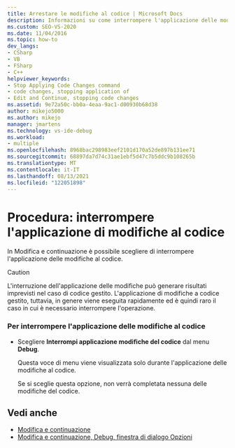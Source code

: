 ```yaml
---
title: Arrestare le modifiche al codice | Microsoft Docs
description: Informazioni su come interrompere l'applicazione delle modifiche al codice durante l'uso della funzionalità Modifica e continuazione durante una sessione Visual Studio di debug.
ms.custom: SEO-VS-2020
ms.date: 11/04/2016
ms.topic: how-to
dev_langs:
- CSharp
- VB
- FSharp
- C++
helpviewer_keywords:
- Stop Applying Code Changes command
- code changes, stopping application of
- Edit and Continue, stopping code changes
ms.assetid: 9e72a50c-bb0a-4eaa-9ac1-d00930b68d38
author: mikejo5000
ms.author: mikejo
manager: jmartens
ms.technology: vs-ide-debug
ms.workload:
- multiple
ms.openlocfilehash: 8968bac298983eef2101d170a52de897b131ee71
ms.sourcegitcommit: 68897da7d74c31ae1ebf5d47c7b5ddc9b108265b
ms.translationtype: MT
ms.contentlocale: it-IT
ms.lasthandoff: 08/13/2021
ms.locfileid: "122051898"
---
```

# <a name="how-to-stop-code-changes"></a>Procedura: interrompere l'applicazione di modifiche al codice
In Modifica e continuazione è possibile scegliere di interrompere l'applicazione delle modifiche al codice.

> [!CAUTION]
> L'interruzione dell'applicazione delle modifiche può generare risultati imprevisti nel caso di codice gestito. L'applicazione di modifiche a codice gestito, tuttavia, in genere viene eseguita rapidamente ed è quindi raro il caso in cui è necessario interrompere l'operazione.

### <a name="to-stop-applying-code-changes"></a>Per interrompere l'applicazione delle modifiche al codice

- Scegliere **Interrompi applicazione modifiche del codice** dal menu **Debug**.

  Questa voce di menu viene visualizzata solo durante l'applicazione delle modifiche al codice.

  Se si sceglie questa opzione, non verrà completata nessuna delle modifiche del codice.

## <a name="see-also"></a>Vedi anche
- [Modifica e continuazione](../debugger/edit-and-continue.md)
- [Modifica e continuazione, Debug, finestra di dialogo Opzioni](./edit-and-continue.md)
